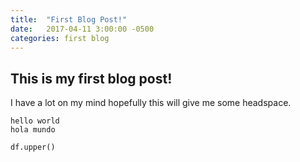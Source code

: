 ```yaml
---
title:  "First Blog Post!"
date:   2017-04-11 3:00:00 -0500
categories: first blog
---
```


## This is my first blog post!

I have a lot on my mind hopefully this will give me some headspace. 

```hello world```
<br>
```hola mundo```

```python
df.upper()
```
